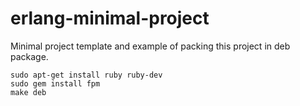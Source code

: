erlang-minimal-project
======================

Minimal project template and example of packing this project in deb package.

```
sudo apt-get install ruby ruby-dev
sudo gem install fpm
make deb
```
